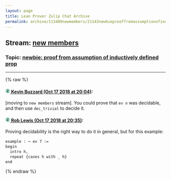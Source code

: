 ```yaml
---
layout: page
title: Lean Prover Zulip Chat Archive 
permalink: archive/113489newmembers/21143newbieprooffromassumptionofinductivelydefinedprop.html
---
```


## Stream: [new members](index.html)
### Topic: [newbie: proof from assumption of inductively defined prop](21143newbieprooffromassumptionofinductivelydefinedprop.html)

---


{% raw %}
#### [![Click to go to Zulip](../../assets/img/zulip2.png) Kevin Buzzard (Oct 17 2018 at 20:04)](https://leanprover.zulipchat.com/#narrow/stream/113489-new%20members/topic/newbie%3A%20proof%20from%20assumption%20of%20inductively%20defined%20prop/near/135989819):
[moving to `new members` stream]. You could prove that `ev n` was decidable, and then use `dec_trivial` to decide it.

#### [![Click to go to Zulip](../../assets/img/zulip2.png) Rob Lewis (Oct 17 2018 at 20:35)](https://leanprover.zulipchat.com/#narrow/stream/113489-new%20members/topic/newbie%3A%20proof%20from%20assumption%20of%20inductively%20defined%20prop/near/135991991):
Proving decidability is the right way to do it in general, but for this example:
```lean
example : ¬ ev 7 :=
begin
  intro h,
  repeat {cases h with _ h}
end
```


{% endraw %}
